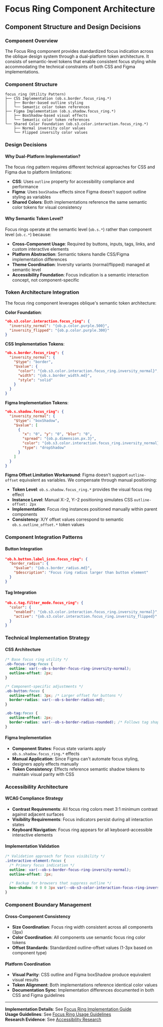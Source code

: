 # Focus Ring Component Architecture
## Component Structure and Design Decisions

### Component Overview

The Focus Ring component provides standardized focus indication across the oblique design system through a dual-platform token architecture. It consists of semantic-level tokens that enable consistent focus styling while accommodating the technical constraints of both CSS and Figma implementations.

### Component Structure

```
focus_ring (Utility Pattern)
├── CSS Implementation (ob.s.border.focus_ring.*)
│   ├── Border-based outline styling
│   └── Semantic color token references
├── Figma Implementation (ob.s.shadow.focus_ring.*)  
│   ├── BoxShadow-based visual effects
│   └── Semantic color token references
└── Shared Color Foundation (ob.s3.color.interaction.focus_ring.*)
    ├── Normal inversity color values
    └── Flipped inversity color values
```

### Design Decisions

#### Why Dual-Platform Implementation?
The focus ring pattern requires different technical approaches for CSS and Figma due to platform limitations:

- **CSS**: Uses `outline` property for accessibility compliance and performance
- **Figma**: Uses `boxShadow` effects since Figma doesn't support outline styling as variables
- **Shared Colors**: Both implementations reference the same semantic color tokens for visual consistency

#### Why Semantic Token Level?
Focus rings operate at the semantic level (`ob.s.*`) rather than component level (`ob.c.*`) because:

- **Cross-Component Usage**: Required by buttons, inputs, tags, links, and custom interactive elements
- **Platform Abstraction**: Semantic tokens handle CSS/Figma implementation differences
- **Theme Coordination**: Inversity variants (normal/flipped) managed at semantic level
- **Accessibility Foundation**: Focus indication is a semantic interaction concept, not component-specific

### Token Architecture Integration

The focus ring component leverages oblique's semantic token architecture:

**Color Foundation**:
```json
"ob.s3.color.interaction.focus_ring": {
  "inversity_normal": "{ob.p.color.purple.500}",
  "inversity_flipped": "{ob.p.color.purple.300}"
}
```

**CSS Implementation Tokens**:
```json
"ob.s.border.focus_ring": {
  "inversity_normal": {
    "$type": "border",
    "$value": {
      "color": "{ob.s3.color.interaction.focus_ring.inversity_normal}",
      "width": "{ob.s.border_width.md}",
      "style": "solid"
    }
  }
}
```

**Figma Implementation Tokens**:
```json
"ob.s.shadow.focus_ring": {
  "inversity_normal": {
    "$type": "boxShadow",
    "$value": [
      {
        "x": "0", "y": "0", "blur": "0",
        "spread": "{ob.p.dimension.px.3}",
        "color": "{ob.s3.color.interaction.focus_ring.inversity_normal}",
        "type": "dropShadow"
      }
    ]
  }
}
```

**Figma Offset Limitation Workaround**:
Figma doesn't support `outline-offset` equivalent as variables. We compensate through manual positioning:

- **Token Level**: `ob.s.shadow.focus_ring.*` provides the visual focus ring effect
- **Instance Level**: Manual X:-2, Y:-2 positioning simulates CSS `outline-offset: 2px`  
- **Implementation**: Focus ring instances positioned manually within parent components
- **Consistency**: X/Y offset values correspond to semantic `ob.s.outline_offset.*` token values

### Component Integration Patterns

#### Button Integration
```json
"ob.h.button.label_icon.focus_ring": {
  "border_radius": {
    "$value": "{ob.s.border_radius.md}",
    "$description": "Focus ring radius larger than button element"
  }
}
```

#### Tag Integration  
```json
"ob.c.tag.filter_mode.focus_ring": {
  "color": {
    "enabled": "{ob.s3.color.interaction.focus_ring.inversity_normal}",
    "active": "{ob.s3.color.interaction.focus_ring.inversity_flipped}"
  }
}
```

### Technical Implementation Strategy

#### CSS Architecture
```css
/* Base focus ring utility */
.ob-focus-ring:focus {
  outline: var(--ob-s-border-focus-ring-inversity-normal);
  outline-offset: 2px;
}

/* Component-specific adjustments */
.ob-button:focus {
  outline-offset: 3px; /* Larger offset for buttons */
  border-radius: var(--ob-s-border-radius-md);
}

.ob-tag:focus {
  outline-offset: 2px;
  border-radius: var(--ob-s-border-radius-rounded); /* Follows tag shape */
}
```

#### Figma Implementation
- **Component States**: Focus state variants apply `ob.s.shadow.focus_ring.*` effects
- **Manual Application**: Since Figma can't automate focus styling, designers apply effects manually
- **Token Consistency**: Effects reference semantic shadow tokens to maintain visual parity with CSS

### Accessibility Architecture

#### WCAG Compliance Strategy
- **Contrast Requirements**: All focus ring colors meet 3:1 minimum contrast against adjacent surfaces
- **Visibility Requirements**: Focus indicators persist during all interaction states
- **Keyboard Navigation**: Focus ring appears for all keyboard-accessible interactive elements

#### Implementation Validation
```css
/* Validation approach for focus visibility */
.interactive-element:focus {
  /* Primary focus indication */
  outline: var(--ob-s-border-focus-ring-inversity-normal);
  outline-offset: 2px;
  
  /* Backup for browsers that suppress outline */
  box-shadow: 0 0 0 3px var(--ob-s3-color-interaction-focus-ring-inversity-normal);
}
```

### Component Boundary Management

#### Cross-Component Consistency
- **Size Coordination**: Focus ring width consistent across all components (3px)
- **Color Coordination**: All components use semantic focus ring color tokens
- **Offset Standards**: Standardized outline-offset values (1-3px based on component type)

#### Platform Coordination
- **Visual Parity**: CSS outline and Figma boxShadow produce equivalent visual results
- **Token Alignment**: Both implementations reference identical color values
- **Documentation Sync**: Implementation differences documented in both CSS and Figma guidelines

---

**Implementation Details**: See [Focus Ring Implementation Guide](03-implementation.md)  
**Usage Guidelines**: See [Focus Ring Usage Guidelines](04-guidelines.md)  
**Research Evidence**: See [Accessibility Research](_research/accessibility-research/wcag-compliance-study.md)